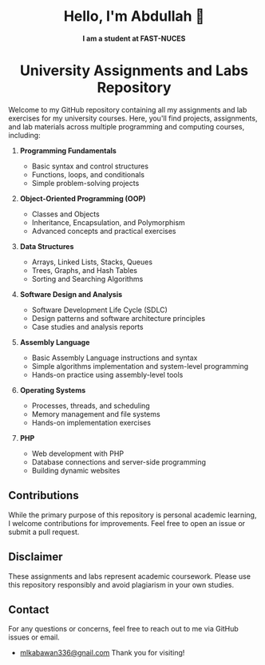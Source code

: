 <h1 align="center">
  Hello, I'm Abdullah 👋
</h1>
<p align="center">
  <strong>I am a student at FAST-NUCES</strong>
</p>


<div align="center">

# University Assignments and Labs Repository
</div>


Welcome to my GitHub repository containing all my assignments and lab exercises for my university courses. Here, you'll find projects, assignments, and lab materials across multiple programming and computing courses, including:

1. **Programming Fundamentals**
    - Basic syntax and control structures
    - Functions, loops, and conditionals
    - Simple problem-solving projects

2. **Object-Oriented Programming (OOP)**
    - Classes and Objects
    - Inheritance, Encapsulation, and Polymorphism
    - Advanced concepts and practical exercises

3. **Data Structures**
    - Arrays, Linked Lists, Stacks, Queues
    - Trees, Graphs, and Hash Tables
    - Sorting and Searching Algorithms

4. **Software Design and Analysis**
    - Software Development Life Cycle (SDLC)
    - Design patterns and software architecture principles
    - Case studies and analysis reports

5. **Assembly Language**
    - Basic Assembly Language instructions and syntax
    - Simple algorithms implementation and system-level programming
    - Hands-on practice using assembly-level tools

6. **Operating Systems**
    - Processes, threads, and scheduling
    - Memory management and file systems
    - Hands-on implementation exercises

7. **PHP**
    - Web development with PHP
    - Database connections and server-side programming
    - Building dynamic websites


## Contributions
While the primary purpose of this repository is personal academic learning, I welcome contributions for improvements. Feel free to open an issue or submit a pull request.

## Disclaimer
These assignments and labs represent academic coursework. Please use this repository responsibly and avoid plagiarism in your own studies.

## Contact
For any questions or concerns, feel free to reach out to me via GitHub issues or email.
- mlkabawan336@gnail.com
Thank you for visiting!

